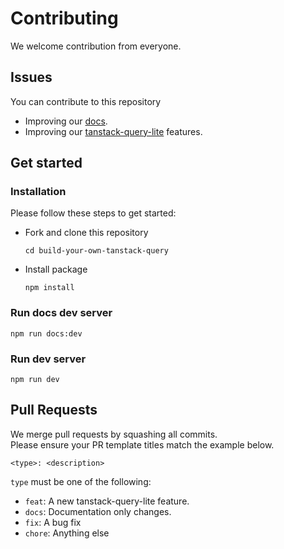 # Contributing

We welcome contribution from everyone.

## Issues

You can contribute to this repository

- Improving our [docs](https://mugglim.github.io/build-your-own-tanstack-query/).
- Improving our [tanstack-query-lite](https://github.com/mugglim/build-your-own-tanstack-query/tree/chore/add-contributing/tanstack-query-lite) features.

## Get started

### Installation

Please follow these steps to get started:

- Fork and clone this repository

  ```
  cd build-your-own-tanstack-query
  ```

- Install package
  ```
  npm install
  ```

### Run docs dev server

```
npm run docs:dev
```

### Run dev server

```
npm run dev
```

## Pull Requests

We merge pull requests by squashing all commits.  
Please ensure your PR template titles match the example below.

```
<type>: <description>
```

`type` must be one of the following:

- `feat`: A new tanstack-query-lite feature.
- `docs`: Documentation only changes.
- `fix`: A bug fix
- `chore`: Anything else

